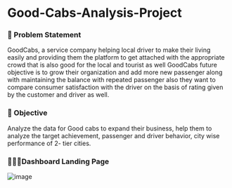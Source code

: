 # Good-Cabs-Analysis-Project
### 🤔 Problem Statement

GoodCabs, a service company helping local driver to make their living easily and providing them the platform to get attached with the appropriate crowd that is also good for the local and tourist as well
GoodCabs future objective is to grow their organization and add more new passenger along with maintaining the balance with repeated passenger also they want to compare consumer satisfaction with the driver on the basis of rating given by the customer and driver as well. 

### 🌟 Objective 

Analyze the data for Good cabs to expand their business, help them to analyze the target achievement, passenger and driver behavior, city wise performance of 2- tier cities.

### 🧑🏽‍💻Dashboard Landing Page 

![image](https://github.com/user-attachments/assets/77fe1c7a-ce39-4247-ad5d-cc4b2f5dd971)

